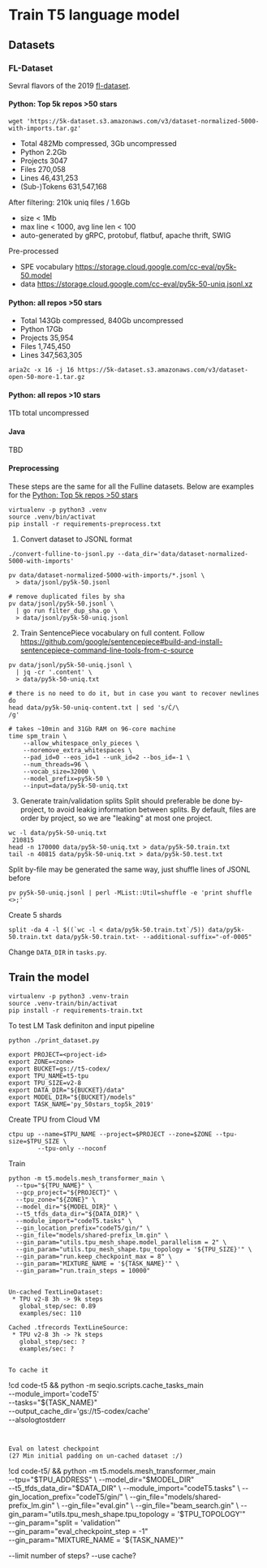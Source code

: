 # Train T5 language model

## Datasets

### FL-Dataset

Sevral flavors of the 2019 [fl-dataset](https://jetbrains.team/p/ccrm/repositories/fl-dataset/files/docs/README.md).

#### Python: Top 5k repos >50 stars
```
wget 'https://5k-dataset.s3.amazonaws.com/v3/dataset-normalized-5000-with-imports.tar.gz'
```
 * Total 482Mb compressed, 3Gb uncompressed
 * Python 2.2Gb
 * Projects 3047
 * Files 270,058
 * Lines 46,431,253
 * (Sub-)Tokens 631,547,168

After filtering: 210k uniq files / 1.6Gb
 * size < 1Mb
 * max line < 1000, avg line len < 100
 * auto-generated by gRPC, protobuf, flatbuf, apache thrift, SWIG

Pre-processed
 * SPE vocabulary https://storage.cloud.google.com/cc-eval/py5k-50.model
 * data https://storage.cloud.google.com/cc-eval/py5k-50-uniq.jsonl.xz

#### Python: all repos >50 stars
 * Total 143Gb compressed, 840Gb uncompressed
 * Python 17Gb
 * Projects 35,954
 * Files 1,745,450
 * Lines 347,563,305

```
aria2c -x 16 -j 16 https://5k-dataset.s3.amazonaws.com/v3/dataset-open-50-more-1.tar.gz
```

#### Python: all repos >10 stars
1Tb total uncompressed

#### Java
TBD

#### Preprocessing

These steps are the same for all the Fulline datasets. Below are examples for the [Python: Top 5k repos >50 stars](#)

```
virtualenv -p python3 .venv
source .venv/bin/activat
pip install -r requirements-preprocess.txt
```


1. Convert dataset to JSONL format
```
./convert-fulline-to-jsonl.py --data_dir='data/dataset-normalized-5000-with-imports'

pv data/dataset-normalized-5000-with-imports/*.jsonl \
  > data/jsonl/py5k-50.jsonl

# remove duplicated files by sha
pv data/jsonl/py5k-50.jsonl \
  | go run filter_dup_sha.go \
  > data/jsonl/py5k-50-uniq.jsonl
```

2. Train SentencePiece vocabulary on full content.
Follow https://github.com/google/sentencepiece#build-and-install-sentencepiece-command-line-tools-from-c-source

```
pv data/jsonl/py5k-50-uniq.jsonl \
  | jq -cr '.content' \
  > data/py5k-50-uniq.txt

# there is no need to do it, but in case you want to recover newlines do
head data/py5k-50-uniq-content.txt | sed 's/Ċ/\
/g'

# takes ~10min and 31Gb RAM on 96-core machine
time spm_train \
    --allow_whitespace_only_pieces \
    --noremove_extra_whitespaces \
    --pad_id=0 --eos_id=1 --unk_id=2 --bos_id=-1 \
    --num_threads=96 \
    --vocab_size=32000 \
    --model_prefix=py5k-50 \
    --input=data/py5k-50-uniq.txt
```

3. Generate train/validation splits
Split should preferable be done by-project, to avoid leakig information between splits.
By default, files are order by project, so we are "leaking" at most one project.
```
wc -l data/py5k-50-uniq.txt
 210815
head -n 170000 data/py5k-50-uniq.txt > data/py5k-50.train.txt
tail -n 40815 data/py5k-50-uniq.txt > data/py5k-50.test.txt
```

Split by-file may be generated the same way, just shuffle lines of JSONL before
```
pv py5k-50-uniq.jsonl | perl -MList::Util=shuffle -e 'print shuffle <>;'
```

Create 5 shards
```
split -da 4 -l $((`wc -l < data/py5k-50.train.txt`/5)) data/py5k-50.train.txt data/py5k-50.train.txt- --additional-suffix="-of-0005"
```

Change `DATA_DIR` in `tasks.py`.


## Train the model

```
virtualenv -p python3 .venv-train
source .venv-train/bin/activat
pip install -r requirements-train.txt
```

To test LM Task definiton and input pipeline
```
python ./print_dataset.py
```


```
export PROJECT=<project-id>
export ZONE=<zone>
export BUCKET=gs://t5-codex/
export TPU_NAME=t5-tpu
export TPU_SIZE=v2-8
export DATA_DIR="${BUCKET}/data"
export MODEL_DIR="${BUCKET}/models"
export TASK_NAME='py_50stars_top5k_2019'
```

Create TPU from Cloud VM
```
ctpu up --name=$TPU_NAME --project=$PROJECT --zone=$ZONE --tpu-size=$TPU_SIZE \
        --tpu-only --noconf
```

Train
```
python -m t5.models.mesh_transformer_main \
  --tpu="${TPU_NAME}" \
  --gcp_project="${PROJECT}" \
  --tpu_zone="${ZONE}" \
  --model_dir="${MODEL_DIR}" \
  --t5_tfds_data_dir="${DATA_DIR}" \
  --module_import="codeT5.tasks" \
  --gin_location_prefix="codeT5/gin/" \
  --gin_file="models/shared-prefix_lm.gin" \
  --gin_param="utils.tpu_mesh_shape.model_parallelism = 2" \
  --gin_param="utils.tpu_mesh_shape.tpu_topology = '${TPU_SIZE}'" \
  --gin_param="run.keep_checkpoint_max = 8" \
  --gin_param="MIXTURE_NAME = '${TASK_NAME}'" \
  --gin_param="run.train_steps = 10000"
```

```

Un-cached TextLineDataset:
 * TPU v2-8 3h -> 9k steps
   global_step/sec: 0.89
   examples/sec: 110

Cached .tfrecords TextLineSource:
 * TPU v2-8 3h -> ?k steps
   global_step/sec: ?
   examples/sec: ?


To cache it
```
!cd code-t5 && python -m seqio.scripts.cache_tasks_main \
 --module_import='codeT5' \
 --tasks="${TASK_NAME}" \
 --output_cache_dir='gs://t5-codex/cache' \
 --alsologtostderr
```
 

Eval on latest checkpoint
(27 Min initial padding on un-cached dataset :/)
```
!cd code-t5/ && python -m t5.models.mesh_transformer_main  \
  --tpu="$TPU_ADDRESS" \
  --model_dir="$MODEL_DIR" \
  --t5_tfds_data_dir="$DATA_DIR" \
  --module_import="codeT5.tasks" \
  --gin_location_prefix="codeT5/gin/" \
  --gin_file="models/shared-prefix_lm.gin" \
  --gin_file="eval.gin" \
  --gin_file="beam_search.gin" \
  --gin_param="utils.tpu_mesh_shape.tpu_topology = '$TPU_TOPOLOGY'" \
  --gin_param="split = 'validation'" \
  --gin_param="eval_checkpoint_step = -1" \
  --gin_param="MIXTURE_NAME = '${TASK_NAME}'"

  --limit number of steps?
  --use cache?
```